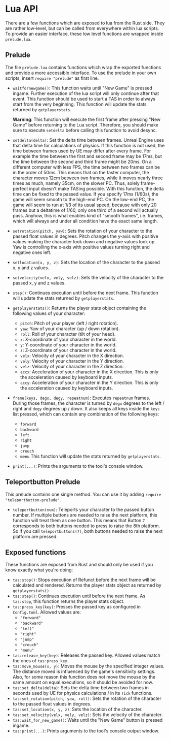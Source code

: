 # Lua API

There are a few functions which are exposed to lua from the Rust side.
They are rather low-level, but can be called from everywhere within lua scripts.
To provide an easier interface, these low level functions are wrapped inside
`prelude.lua`.

## Prelude

The file `prelude.lua` contains functions which wrap the exported
functions and provide a more accessible interface.
To use the prelude in your own scripts, insert `require "prelude"` as first line.

* `waitfornewgame()`: This function waits until "New Game" is pressed ingame.
  Further execution of the lua script will only continue after that event.
  This function should be used to start a TAS in order to always start from the
  very beginning.
  This function will update the stats returned by `getplayerstats`.

  **Warning**: This function will execute the first frame after pressing
  "New Game" before returning to the Lua script.
  Therefore, you should make sure to execute `setdelta` before calling this
  function to avoid desync.
* `setdelta(delta)`: Set the delta time between frames.
  Unreal Engine uses that delta time for calculations of physics.
  If this function is not used, the time between frames used by UE may differ
  after every frame.
  For example the time between the first and second frame may be 17ms, but the
  time between the second and third frame might be 20ms.
  On a different computer with less FPS, the time between two frames can be
  in the order of 50ms.
  This means that on the faster computer, the character moves 12cm between two
  frames, while it moves nearly three times as much, namely 35cm, on the slower
  PC.
  Thus, solely frame-perfect input doesn't make TASing possible.
  With this function, the delta time can be fixed to the passed value.
  If you specify 17ms (1/60s), the game will seem smooth to the high-end PC.
  On the low-end PC, the game will seem to run at 1/3 of its usual speed,
  because with only 20 frames but a deltatime of 1/60, only one third of a
  second will actually pass.
  Anyhow, this is what enables kind of "smooth frames", i.e. frames, which
  will always and under all condition have the exact same length.
* `setrotation(pitch, yaw)`: Sets the rotation of your character to the
  passed float values in degrees.
  Pitch changes the y-axis with positive values making the character look down
  and negative values look up.
  Yaw is controlling the x-axis with positive values turning right and negative
  ones left.
* `setlocation(x, y, z)`: Sets the location of the character to the passed
  x, y and z values.
* `setvelocity(velx, vely, velz)`: Sets the velocity of the character to the
  passed x, y and z values.
* `step()`: Continues execution until before the next frame.
  This function will update the stats returned by `getplayerstats`.
* `getplayerstats()`: Returns the player stats object containing the following
  values of your character:
    + `pitch`: Pitch of your player (left / right rotation).
    + `yaw`: Yaw of your character (up / down rotation).
    + `roll`: Roll of your character (tilt of your head).
    + `x`: X-coordinate of your character in the world.
    + `y`: Y-coordinate of your character in the world.
    + `z`: Z-coordinate of your character in the world.
    + `velx`: Velocity of your character in the X direction.
    + `vely`: Velocity of your character in the Y direction.
    + `velz`: Velocity of your character in the Z direction.
    + `accx`: Acceleration of your character in the X direction.
      This is only the acceleration caused by keyboard inputs.
    + `accy`: Acceleration of your character in the Y direction.
      This is only the acceleration caused by keyboard inputs.
* `frame(keys, degx, degy, repeatnum)`: Executes `repeatnum` frames.
  During those frames, the character is turned by `degx` degrees to the
  left / right and `degy` degrees up / down.
  It also keeps all keys inside the `keys` list pressed, which can contain
  any combination of the following keys:
    + `forward`
    + `backward`
    + `left`
    + `right`
    + `jump`
    + `crouch`
    + `menu`
  This function will update the stats returned by `getplayerstats`.
* `print(...)`: Prints the arguments to the tool's console window.

## Teleportbutton Prelude

This prelude contains one single method.
You can use it by adding `require "teleportbutton-prelude"`.

* `teleportbutton(num)`: Teleports your character to the passed button number.
  If multiple buttons are needed to raise the next platform, this function
  will treat them as one button.
  This means that Button `7` corresponds to both buttons needed to press to
  raise the 8th platform.
  So if you call `teleportbuttons(7)`, both buttons needed to raise the next
  platform are pressed.

## Exposed functions

These functions are exposed from Rust and should only be used if you know
exactly what you're doing:

* `tas:stop()`: Stops execution of Refunct before the next frame will be calculated
  and rendered.
  Returns the player stats object as returned by `getplayerstats()`
* `tas:step()`: Continues execution until before the next frame.
  As `tas:stop`, this function returns the player stats object.
* `tas:press_key(key)`: Presses the passed key as configured in `Config.toml`.
  Allowed values are:
    + `"forward"`
    + `"backward"`
    + `"left"`
    + `"right"`
    + `"jump"`
    + `"crouch"`
    + `"menu"`
* `tas:release_key(key)`: Releases the passed key.
  Allowed values match the ones of `tas:press_key`.
* `tas:move_mouse(x, y)`: Moves the mouse by the specified integer values.
  The distance moved is influenced by the game's sensitivity settings.
  Also, for some reason this function does not move the mouse by the same amount
  on equal executions, so it should be avoided for now.
* `tas:set_delta(delta)`: Sets the delta time between two frames in seconds used
  by UE for physics calculations / in its `Tick` functions.
* `tas:set_rotation(pitch, yaw, roll)`: Sets the rotation of the character to
  the passed float values in degrees.
* `tas:set_location(x, y, z)`: Sets the location of the character.
* `tas:set_velocity(velx, vely, velz)`: Sets the velocity of the character.
* `tas:wait_for_new_game()`: Waits until the "New Game" button is pressed ingame.
* `tas:print(...)`: Prints arguments to the tool's console output window.
